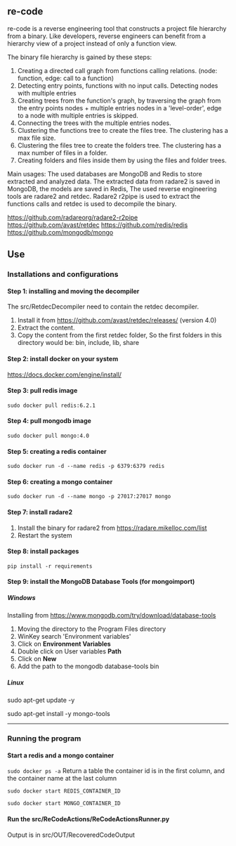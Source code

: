 ## re-code

re-code is a reverse engineering tool that constructs a project file hierarchy from a binary. Like developers, reverse
engineers can benefit from a hierarchy view of a project instead of only a function view.

The binary file hierarchy is gained by these steps:

1) Creating a directed call graph from functions calling relations. (node: function, edge: call to a function)
2) Detecting entry points, functions with no input calls. Detecting nodes with multiple entries
2) Creating trees from the function's graph, by traversing the graph from the entry points nodes + multiple entries
   nodes in a 'level-order', edge to a node with multiple entries is skipped.
4) Connecting the trees with the multiple entries nodes.
5) Clustering the functions tree to create the files tree. The clustering has a max file size.
6) Clustering the files tree to create the folders tree. The clustering has a max number of files in a folder.
7) Creating folders and files inside them by using the files and folder trees.

Main usages:
The used databases are MongoDB and Redis to store extracted and analyzed data. The extracted data from radare2 is saved
in MongoDB, the models are saved in Redis, The used reverse engineering tools are radare2 and retdec. Radare2 r2pipe is
used to extract the functions calls and retdec is used to decompile the binary.

https://github.com/radareorg/radare2-r2pipe
https://github.com/avast/retdec
https://github.com/redis/redis
https://github.com/mongodb/mongo

## Use

### Installations and configurations

#### Step 1: installing and moving the decompiler

The src/RetdecDecompiler need to contain the retdec decompiler.

1) Install it from https://github.com/avast/retdec/releases/ (version 4.0)
2) Extract the content.
3) Copy the content from the first retdec folder, So the first folders in this directory would be: bin, include, lib,
   share

#### Step 2: install docker on your system

https://docs.docker.com/engine/install/

#### Step 3: pull redis image

`sudo docker pull redis:6.2.1`

#### Step 4: pull mongodb image

`sudo docker pull mongo:4.0`

#### Step 5: creating a redis container

`sudo docker run -d --name redis -p 6379:6379 redis`

#### Step 6: creating a mongo container

`sudo docker run -d --name mongo -p 27017:27017 mongo`

#### Step 7: install radare2

1) Install the binary for radare2 from https://radare.mikelloc.com/list
2) Restart the system

#### Step 8: install packages

`pip install -r requirements`

#### Step 9: install the MongoDB Database Tools (for mongoimport)

##### Windows

Installing from https://www.mongodb.com/try/download/database-tools

1) Moving the directory to the Program Files directory
2) WinKey search 'Environment variables'
3) Click on **Environment Variables**
4) Double click on User variables **Path**
5) Click on **New**
6) Add the path to the mongodb database-tools bin

##### Linux

sudo apt-get update -y

sudo apt-get install -y mongo-tools

------------------

### Running the program

#### Start a redis and a mongo container

`sudo docker ps -a` Return a table the container id is in the first column, and the container name at the last column

`sudo docker start REDIS_CONTAINER_ID`

`sudo docker start MONGO_CONTAINER_ID`

#### Run the src/ReCodeActions/ReCodeActionsRunner.py
Output is in src/OUT/RecoveredCodeOutput
